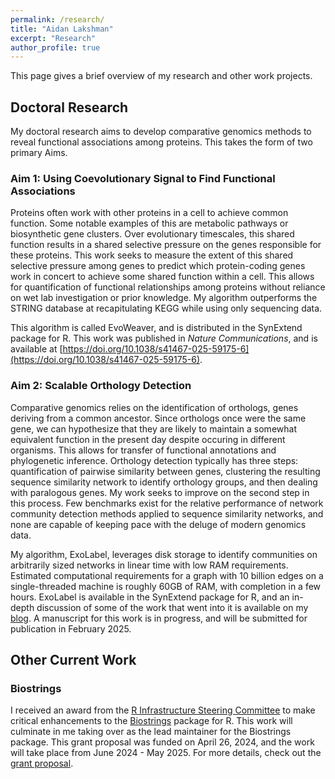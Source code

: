 ```yaml
---
permalink: /research/
title: "Aidan Lakshman"
excerpt: "Research"
author_profile: true
---
```


This page gives a brief overview of my research and other work projects.

## Doctoral Research

My doctoral research aims to develop comparative genomics methods to reveal functional associations among proteins. This takes the form of two primary Aims.

### Aim 1: Using Coevolutionary Signal to Find Functional Associations

Proteins often work with other proteins in a cell to achieve common function. Some notable examples of this are metabolic pathways or biosynthetic gene clusters. Over evolutionary timescales, this shared function results in a shared selective pressure on the genes responsible for these proteins. This work seeks to measure the extent of this shared selective pressure among genes to predict which protein-coding genes work in concert to achieve some shared function within a cell. This allows for quantification of functional relationships among proteins without reliance on wet lab investigation or prior knowledge. My algorithm outperforms the STRING database at recapitulating KEGG while using only sequencing data.

This algorithm is called EvoWeaver, and is distributed in the SynExtend package for R. This work was published in *Nature Communications*, and is available at [https://doi.org/10.1038/s41467-025-59175-6](https://doi.org/10.1038/s41467-025-59175-6).

<div data-badge-type='medium-donut' class='altmetric-embed' data-badge-details='right' data-doi='10.1038/s41467-025-59175-6'></div>

### Aim 2: Scalable Orthology Detection

Comparative genomics relies on the identification of orthologs, genes deriving from a common ancestor. Since orthologs once were the same gene, we can hypothesize that they are likely to maintain a somewhat equivalent function in the present day despite occuring in different organisms. This allows for transfer of functional annotations and phylogenetic inference. Orthology detection typically has three steps: quantification of pairwise similarity between genes, clustering the resulting sequence similarity network to identify orthology groups, and then dealing with paralogous genes. My work seeks to improve on the second step in this process. Few benchmarks exist for the relative performance of network community detection methods applied to sequence similarity networks, and none are capable of keeping pace with the deluge of modern genomics data.

My algorithm, ExoLabel, leverages disk storage to identify communities on arbitrarily sized networks in linear time with low RAM requirements. Estimated computational requirements for a graph with 10 billion edges on a single-threaded machine is roughly 60GB of RAM, with completion in a few hours. ExoLabel is available in the SynExtend package for R, and an in-depth discussion of some of the work that went into it is available on my [blog](https://www.ahl27.com/posts/2025/04/exolabel-full/). A manuscript for this work is in progress, and will be submitted for publication in February 2025.


## Other Current Work

### Biostrings

I received an award from the [R Infrastructure Steering Committee](https://www.r-consortium.org/all-projects/call-for-proposals) to make critical enhancements to the [Biostrings](https://bioconductor.org/packages/release/bioc/html/Biostrings.html) package for R. This work will culminate in me taking over as the lead maintainer for the Biostrings package. This grant proposal was funded on April 26, 2024, and the work will take place from June 2024 - May 2025. For more details, check out the [grant proposal](https://www.ahl27.com/biostrings-isc-proposal-2024/).
